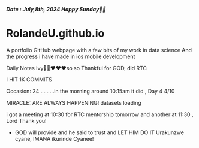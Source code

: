 ***Date : July,8th, 2024 Happy Sunday🫶🏾***
# RolandeU.github.io
 
A portfolio GitHub webpage with a few bits of my work in data science
And the progress i have made in ios mobile development 

Daily Notes
Ivy🙌🏽❤️❤️❤️so so Thankful for GOD, did RTC

I HIT 1K COMMITS


Occasion: 24
.........in the morning around 10:15am it did , Day 4 4/10 

MIRACLE: ARE ALWAYS HAPPENING!
 datasets loading

i got a meeting at 10:30 for RTC mentorship tomorrow 
and another at 11:30 , Lord Thank you!

- GOD will provide and he said to trust and LET HIM DO IT
Urakunzwe cyane, IMANA ikurinde Cyanee!





